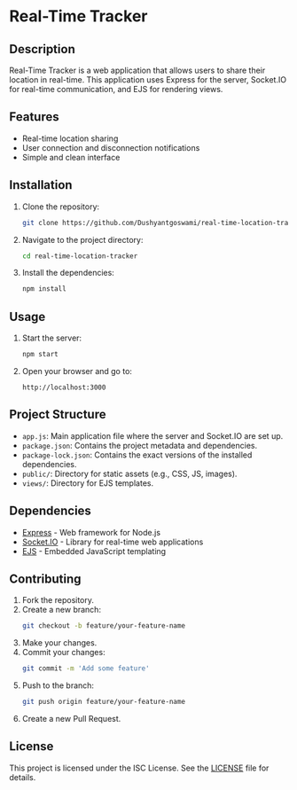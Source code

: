 # Real-Time Tracker

## Description
Real-Time Tracker is a web application that allows users to share their location in real-time. This application uses Express for the server, Socket.IO for real-time communication, and EJS for rendering views.

## Features
- Real-time location sharing
- User connection and disconnection notifications
- Simple and clean interface

## Installation

1. Clone the repository:
    ```sh
    git clone https://github.com/Dushyantgoswami/real-time-location-tracker.git
    ```

2. Navigate to the project directory:
    ```sh
    cd real-time-location-tracker
    ```

3. Install the dependencies:
    ```sh
    npm install
    ```

## Usage

1. Start the server:
    ```sh
    npm start
    ```

2. Open your browser and go to:
    ```
    http://localhost:3000
    ```

## Project Structure

- `app.js`: Main application file where the server and Socket.IO are set up.
- `package.json`: Contains the project metadata and dependencies.
- `package-lock.json`: Contains the exact versions of the installed dependencies.
- `public/`: Directory for static assets (e.g., CSS, JS, images).
- `views/`: Directory for EJS templates.

## Dependencies

- [Express](https://expressjs.com/) - Web framework for Node.js
- [Socket.IO](https://socket.io/) - Library for real-time web applications
- [EJS](https://ejs.co/) - Embedded JavaScript templating

## Contributing
1. Fork the repository.
2. Create a new branch:
    ```sh
    git checkout -b feature/your-feature-name
    ```
3. Make your changes.
4. Commit your changes:
    ```sh
    git commit -m 'Add some feature'
    ```
5. Push to the branch:
    ```sh
    git push origin feature/your-feature-name
    ```
6. Create a new Pull Request.

## License
This project is licensed under the ISC License. See the [LICENSE](LICENSE) file for details.
